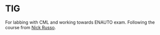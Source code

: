 # TIG

For labbing with CML and working towards ENAUTO exam.
Following the course from [Nick Russo](https://njrusmc.net/).
